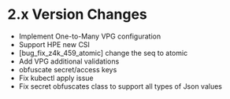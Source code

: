 2.x Version Changes
===================
* Implement One-to-Many VPG configuration
* Support HPE new CSI
* [bug_fix_z4k_459_atomic] change the seq to atomic
* Add VPG additional validations
* obfuscate secret/access keys
* Fix kubectl apply issue
* Fix secret obfuscates class to support all types of Json values
